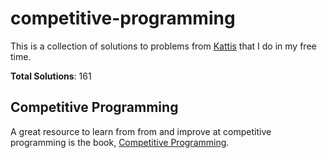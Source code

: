 # competitive-programming

This is a collection of solutions to problems from [Kattis](https://open.kattis.com) that I do in my free time.

**Total Solutions**: 161

## Competitive Programming

A great resource to learn from from and improve at competitive programming is the book, [Competitive Programming](https://cpbook.net/).
